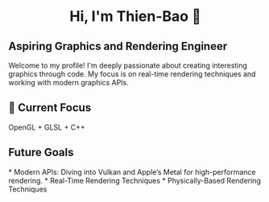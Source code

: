 <h1 align="center">Hi, I'm Thien-Bao 👋</h1>

<h2>Aspiring Graphics and Rendering Engineer</h2>
Welcome to my profile! I'm deeply passionate about creating interesting graphics through code. My focus is on real-time rendering techniques and working with modern graphics APIs.

<h2>🌟 Current Focus</h2>
OpenGL + GLSL + C++

<h2>Future Goals</h2>
* Modern APIs: Diving into Vulkan and Apple’s Metal for high-performance rendering.
* Real-Time Rendering Techniques
* Physically-Based Rendering Techniques
